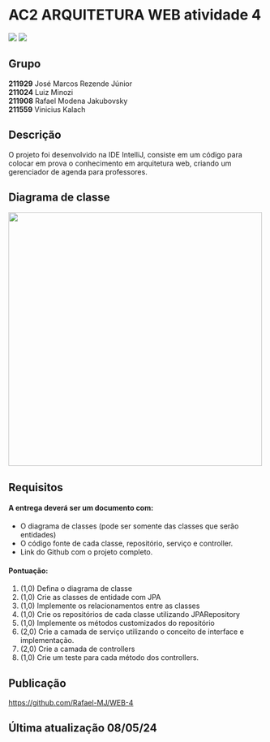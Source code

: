 # AC2 ARQUITETURA WEB atividade 4
<img loading="lazy" src="https://img.shields.io/badge/java-%23ED8B00.svg?style=for-the-badge&logo=openjdk&logoColor=white" target="_blank"></a>
<img loading="lazy" src="https://img.shields.io/badge/Spring_Boot-F2F4F9?style=for-the-badge&logo=spring-boot" target="_blank"></a>

## Grupo
**211929** José Marcos Rezende Júnior
<br />
**211024** Luiz Minozi
<br />
**211908** Rafael Modena Jakubovsky
<br />
**211559** Vinicius Kalach

## Descrição
O projeto foi desenvolvido na IDE IntelliJ, consiste em um código para colocar em prova o conhecimento em arquitetura web, criando um gerenciador de agenda para professores.

## Diagrama de classe
<img src="https://github.com/Rafael-MJ/WEB-4/assets/112291145/35b67ac2-005f-43b4-ab45-0d02d08b3f2c" style="width: 500px;">

## Requisitos
#### A entrega deverá ser um documento com:
- O diagrama de classes (pode ser somente das classes que serão entidades)
- O código fonte de cada classe, repositório, serviço e controller.
- Link do Github com o projeto completo.

#### Pontuação:
1. (1,0) Defina o diagrama de classe
2. (1,0) Crie as classes de entidade com JPA
3. (1,0) Implemente os relacionamentos entre as classes
4. (1,0) Crie os repositórios de cada classe utilizando JPARepository
5. (1,0) Implemente os métodos customizados do repositório
6. (2,0) Crie a camada de serviço utilizando o conceito de interface e
implementação.
7. (2,0) Crie a camada de controllers
8. (1,0) Crie um teste para cada método dos controllers.

## Publicação
https://github.com/Rafael-MJ/WEB-4

## Última atualização 08/05/24
